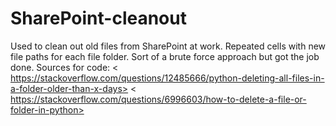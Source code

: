 # SharePoint-cleanout
Used to clean out old files from SharePoint at work.
Repeated cells with new file paths for each file folder. Sort of a brute force approach but got the job done.
Sources for code: < https://stackoverflow.com/questions/12485666/python-deleting-all-files-in-a-folder-older-than-x-days>
< https://stackoverflow.com/questions/6996603/how-to-delete-a-file-or-folder-in-python>

